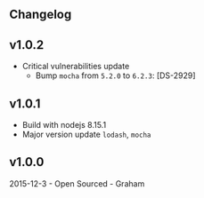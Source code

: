 ## Changelog

## v1.0.2

- Critical vulnerabilities update
    - Bump `mocha` from `5.2.0` to `6.2.3`: [DS-2929]
    
## v1.0.1

* Build with nodejs 8.15.1
* Major version update `lodash`, `mocha`

## v1.0.0

2015-12-3 - Open Sourced - Graham
